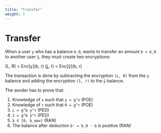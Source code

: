 ```yaml
---
title: "Transfer"
weight: 3
---
```

# Transfer

When a user `y` who has a balance `b_0`, wants to transfer an amount `b < b_0` to another user `ȳ`, they must create two encryptions:

(L, R) = Enc[y](b, r)
(ȴ, ṙ) = Enc[ȳ](b, r)



The transaction is done by subtracting the encryption `(L, R)` from the `y` balance and adding the encryption `(ȴ, ṙ)` to the `ȳ` balance.

The sender has to prove that:

1. Knowledge of `x` such that `y = g^x` (POE)
2. Knowledge of `r` such that `R = g^r` (POE)
3. `L = g^b y^r` (PED)
4. `ȴ = g^b ȳ^r` (PED)
5. `b ∈ [0, b_max)` (RAN)
6. The balance after deduction `b' = b_0 - b` is positive (RAN)


